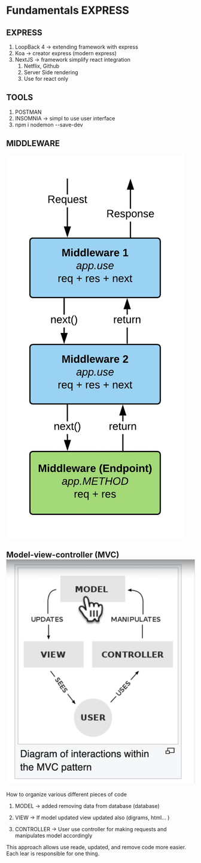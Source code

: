 # Fundamentals EXPRESS

## EXPRESS

1. LoopBack 4 -> extending framework with express
2. Koa -> creator express (modern express)
3. NextJS -> framework simplify react integration
   1. Netflix, Github
   2. Server Side rendering
   3. Use for react only

## TOOLS

1. POSTMAN
2. INSOMNIA -> simpl to use user interface
3. npm i nodemon --save-dev

## MIDDLEWARE

![Alt text](image.png)

## Model-view-controller (MVC)![Alt text](image-1.png)

How to organize various different pieces of code

1. MODEL -> added removing data from database (database)

2. VIEW -> If model updated view updated also (digrams, html... )

3. CONTROLLER -> User use controller for making requests and manipulates model accordingly

This approach allows use reade, updated, and remove code more easier.
Each lear is responsible for one thing.

